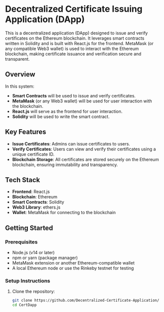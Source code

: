 # Decentralized Certificate Issuing Application (DApp)

This is a decentralized application (DApp) designed to issue and verify certificates on the Ethereum blockchain. It leverages smart contracts written in Solidity and is built with React.js for the frontend. MetaMask (or any compatible Web3 wallet) is used to interact with the Ethereum blockchain, making certificate issuance and verification secure and transparent.

## Overview

In this system:

- **Smart Contracts** will be used to issue and verify certificates.
- **MetaMask** (or any Web3 wallet) will be used for user interaction with the blockchain.
- **React.js** will serve as the frontend for user interaction.
- **Solidity** will be used to write the smart contract.

## Key Features

- **Issue Certificates**: Admins can issue certificates to users.
- **Verify Certificates**: Users can view and verify their certificates using a unique certificate ID.
- **Blockchain Storage**: All certificates are stored securely on the Ethereum blockchain, ensuring immutability and transparency.

## Tech Stack

- **Frontend**: React.js
- **Blockchain**: Ethereum
- **Smart Contracts**: Solidity
- **Web3 Library**: ethers.js
- **Wallet**: MetaMask for connecting to the blockchain

## Getting Started

### Prerequisites

- Node.js (v14 or later)
- npm or yarn (package manager)
- MetaMask extension or another Ethereum-compatible wallet
- A local Ethereum node or use the Rinkeby testnet for testing

### Setup Instructions

1. Clone the repository:

   ```bash
   git clone https://github.com/Decentralized-Certificate-Application/CertDapp.git
   cd CertDapp
